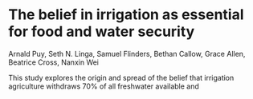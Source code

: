 
# The belief in irrigation as essential for food and water security

Arnald Puy, Seth N. Linga, Samuel Flinders, Bethan Callow, Grace Allen, Beatrice Cross, Nanxin Wei

This study explores the origin and spread of the belief that irrigation agriculture withdraws 70% of all 
freshwater available and 